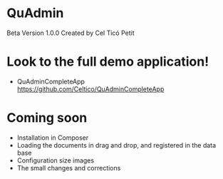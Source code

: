 QuAdmin
=======

Beta Version 1.0.0
Created by Cel Ticó Petit

Look to the full demo application!
==================================

- QuAdminCompleteApp https://github.com/Celtico/QuAdminCompleteApp

Coming soon
==================================
- Installation in Composer
- Loading the documents in drag and drop, and registered in the data base
- Configuration size images
- The small changes and corrections